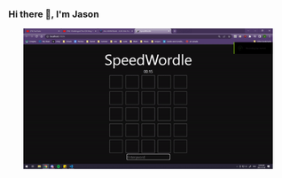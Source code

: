 ### Hi there 👋, I'm Jason


<div style="width:100%;height:0px;position:relative;padding-bottom:56.250%;" align="center">
  <img align="center" src="speedwordle.gif" width="450"/>
</div>
